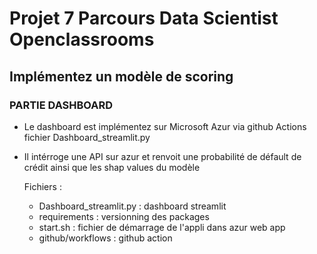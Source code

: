 # Projet 7 Parcours Data Scientist Openclassrooms
## Implémentez un modèle de scoring
### PARTIE DASHBOARD

- Le dashboard est implémentez sur Microsoft Azur via github Actions fichier Dashboard_streamlit.py
- Il intérroge une API sur azur et renvoit une probabilité de défault de crédit ainsi que les shap values du modèle

  Fichiers :
  - Dashboard_streamlit.py : dashboard streamlit
  - requirements : versionning des packages
  - start.sh : fichier de démarrage de l'appli dans azur web app
  - github/workflows : github action
